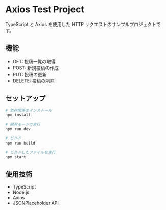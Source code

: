 # Axios Test Project

TypeScript と Axios を使用した HTTP リクエストのサンプルプロジェクトです。

## 機能

- GET: 投稿一覧の取得
- POST: 新規投稿の作成
- PUT: 投稿の更新
- DELETE: 投稿の削除

## セットアップ

```bash
# 依存関係のインストール
npm install

# 開発モードで実行
npm run dev

# ビルド
npm run build

# ビルドしたファイルを実行
npm start
```

## 使用技術

- TypeScript
- Node.js
- Axios
- JSONPlaceholder API
